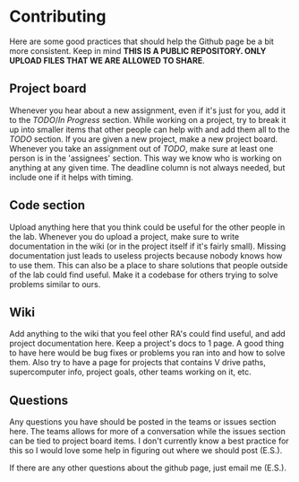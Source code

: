 # Contributing

Here are some good practices that should help the Github page be a bit more consistent. Keep in mind **THIS IS A PUBLIC REPOSITORY. ONLY UPLOAD FILES THAT WE ARE ALLOWED
TO SHARE**.

## Project board

Whenever you hear about a new assignment, even if it's just for you, add it to the _TODO_/_In Progress_ section. While working on a project, try to break it up into 
smaller items that other people can help with and add them all to the _TODO_ section. If you are given a new project, make a new project board.
Whenever you take an assignment out of _TODO_, make sure at least one person is in the 'assignees' section. This way we know who is working on anything at any given 
time. The deadline column is not always needed, but include one if it helps with timing.

## Code section

Upload anything here that you think could be useful for the other people in the lab. Whenever you do upload a project, make sure to write documentation in the wiki 
(or in the project itself if it's fairly small). Missing documentation just leads to useless projects because nobody knows how to use them. 
This can also be a place to share solutions that people outside of the lab could find useful. Make it a codebase for others trying to solve problems similar to ours.

## Wiki

Add anything to the wiki that you feel other RA's could find useful, and add project documentation here. Keep a project's docs to 1 page. 
A good thing to have here would be bug fixes or problems you ran into and how to solve them. Also try to have a page for projects that contains V drive paths, 
supercomputer info, project goals, other teams working on it, etc.

## Questions

Any questions you have should be posted in the teams or issues section here. The teams allows for more of a conversation while the issues section can be tied to 
project board items. I don't currently know a best practice for this so I would love some help in figuring out where we should post (E.S.).

If there are any other questions about the github page, just email me (E.S.).
